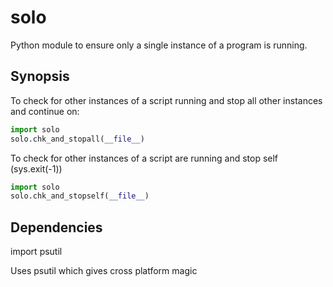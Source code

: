 # solo
Python module to ensure only a single instance of a program is running. 

## Synopsis

To check for other instances of a script running and stop all other instances and continue on: 

```python
import solo
solo.chk_and_stopall(__file__)
```

To check for other instances of a script are running and stop self (sys.exit(-1))

```python
import solo
solo.chk_and_stopself(__file__)
```

## Dependencies

import psutil

Uses psutil which gives cross platform magic 

